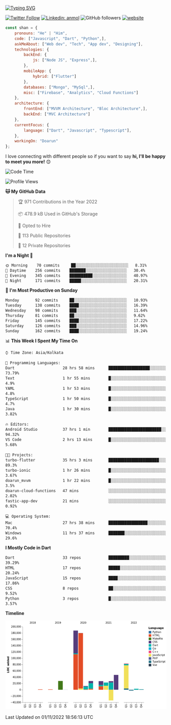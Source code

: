 [![Typing SVG](https://readme-typing-svg.herokuapp.com?lines=Hey%2C+I'm+Shan;I+am+a+Full+Stack+Developer)](https://git.io/typing-svg)

<!-- <img align='right' src="https://media.giphy.com/media/M9gbBd9nbDrOTu1Mqx/giphy.gif" width="230"> -->

[![Twitter Follow](https://img.shields.io/twitter/follow/shan__shaji?style=flat)](https://twitter.com/intent/follow?screen_name=shan__shaji)
[![Linkedin: anmol](https://img.shields.io/badge/shan-shaji?style=flat-square&logo=Linkedin&logoColor=white&link=https://www.linkedin.com/in/shan-shaji/)](https://www.linkedin.com/in/shan-shaji/)
![GitHub followers](https://img.shields.io/github/followers/shan-shaji?label=Follow&style=social)
[![website](https://img.shields.io/badge/Website-46a2f1.svg?&style=flat-square&logo=Google-Chrome&logoColor=white&link=http://shan-shaji.github.io/)](http://shan-shaji.github.io/)




```javascript
const shan = {
    pronouns: "He" | "Him",
    code: ["Javascript", "Dart", "Python",],
    askMeAbout: ["Web dev", "Tech", "App dev", "Designing"],
    technologies: {
        backEnd: {
            js: ["Node JS", "Express",],
        },
        mobileApp: {
            hybrid: ["Flutter"]
        },
        databases: ["Mongo", "MySql",],
        misc: ["Firebase", "Analytics", "Cloud Functions"]
    },
    architecture: {
        frontEnd: ["MVVM Architecture", "Bloc Architecture",],
        backEnd: ["MVC Architecture"]
    },
    currentFocus: {
        language: ["Dart", "Javascript", "Typescript"],
    },
    workingOn: "Doarun"
};
```

I love connecting with different people</b> so if you want to say <b>hi, I'll be happy to meet you more!</b> 😊</em>


<!--START_SECTION:waka-->
![Code Time](http://img.shields.io/badge/Code%20Time-1%2C203%20hrs%2028%20mins-blue)

![Profile Views](http://img.shields.io/badge/Profile%20Views-1-blue)

**🐱 My GitHub Data** 

> 🏆 971 Contributions in the Year 2022
 > 
> 📦 478.9 kB Used in GitHub's Storage 
 > 
> 💼 Opted to Hire
 > 
> 📜 113 Public Repositories 
 > 
> 🔑 12 Private Repositories  
 > 
**I'm a Night 🦉** 

```text
🌞 Morning    70 commits     ██░░░░░░░░░░░░░░░░░░░░░░░   8.31% 
🌆 Daytime    256 commits    ███████░░░░░░░░░░░░░░░░░░   30.4% 
🌃 Evening    345 commits    ██████████░░░░░░░░░░░░░░░   40.97% 
🌙 Night      171 commits    █████░░░░░░░░░░░░░░░░░░░░   20.31%

```
📅 **I'm Most Productive on Sunday** 

```text
Monday       92 commits     ██░░░░░░░░░░░░░░░░░░░░░░░   10.93% 
Tuesday      138 commits    ████░░░░░░░░░░░░░░░░░░░░░   16.39% 
Wednesday    98 commits     ███░░░░░░░░░░░░░░░░░░░░░░   11.64% 
Thursday     81 commits     ██░░░░░░░░░░░░░░░░░░░░░░░   9.62% 
Friday       145 commits    ████░░░░░░░░░░░░░░░░░░░░░   17.22% 
Saturday     126 commits    ███░░░░░░░░░░░░░░░░░░░░░░   14.96% 
Sunday       162 commits    ████░░░░░░░░░░░░░░░░░░░░░   19.24%

```


📊 **This Week I Spent My Time On** 

```text
⌚︎ Time Zone: Asia/Kolkata

💬 Programming Languages: 
Dart                     28 hrs 58 mins      ██████████████████░░░░░░░   73.79% 
Text                     1 hr 55 mins        █░░░░░░░░░░░░░░░░░░░░░░░░   4.9% 
YAML                     1 hr 53 mins        █░░░░░░░░░░░░░░░░░░░░░░░░   4.8% 
TypeScript               1 hr 50 mins        █░░░░░░░░░░░░░░░░░░░░░░░░   4.7% 
Java                     1 hr 30 mins        █░░░░░░░░░░░░░░░░░░░░░░░░   3.82%

🔥 Editors: 
Android Studio           37 hrs 1 min        ███████████████████████░░   94.32% 
VS Code                  2 hrs 13 mins       █░░░░░░░░░░░░░░░░░░░░░░░░   5.68%

🐱‍💻 Projects: 
turbo-flutter            35 hrs 3 mins       ██████████████████████░░░   89.3% 
turbo-ionic              1 hr 26 mins        █░░░░░░░░░░░░░░░░░░░░░░░░   3.67% 
doarun_mvvm              1 hr 22 mins        █░░░░░░░░░░░░░░░░░░░░░░░░   3.5% 
doarun-cloud-functions   47 mins             ░░░░░░░░░░░░░░░░░░░░░░░░░   2.02% 
fastic-app-dev           21 mins             ░░░░░░░░░░░░░░░░░░░░░░░░░   0.92%

💻 Operating System: 
Mac                      27 hrs 38 mins      █████████████████░░░░░░░░   70.4% 
Windows                  11 hrs 37 mins      ███████░░░░░░░░░░░░░░░░░░   29.6%

```

**I Mostly Code in Dart** 

```text
Dart                     33 repos            █████████░░░░░░░░░░░░░░░░   39.29% 
HTML                     17 repos            █████░░░░░░░░░░░░░░░░░░░░   20.24% 
JavaScript               15 repos            ████░░░░░░░░░░░░░░░░░░░░░   17.86% 
CSS                      8 repos             ██░░░░░░░░░░░░░░░░░░░░░░░   9.52% 
Python                   3 repos             █░░░░░░░░░░░░░░░░░░░░░░░░   3.57%

```


**Timeline**

![Chart not found](https://raw.githubusercontent.com/shan-shaji/shan-shaji/master/charts/bar_graph.png) 


 Last Updated on 01/11/2022 18:56:13 UTC
<!--END_SECTION:waka-->

